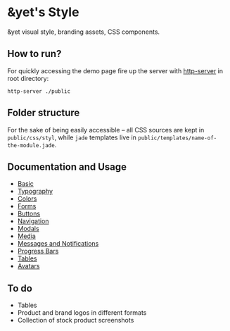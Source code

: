 # &yet's Style

&amp;yet visual style, branding assets, CSS components.

## How to run?

For quickly accessing the demo page fire up the server with [http-server](https://github.com/nodeapps/http-server) in root directory: 
```
http-server ./public
```

## Folder structure
For the sake of being easily accessible &ndash; all CSS sources are kept in `public/css/styl`, while `jade` templates live in `public/templates/name-of-the-module.jade`.

## Documentation and Usage

* [Basic](https://github.com/andyet/style/wiki/Basic)
* [Typography](https://github.com/andyet/style/wiki/Typography)
* [Colors](https://github.com/andyet/style/wiki/Colors)
* [Forms](https://github.com/andyet/style/wiki/Forms)
* [Buttons](https://github.com/andyet/style/wiki/Buttons)
* [Navigation](https://github.com/andyet/style/wiki/Navigation)
* [Modals](https://github.com/andyet/style/wiki/Modals)
* [Media](https://github.com/andyet/style/wiki/Media)
* [Messages and Notifications](https://github.com/andyet/style/wiki/Messages-and-Notifications)
* [Progress Bars](https://github.com/andyet/style/wiki/Progress-bars) 
* [Tables](https://github.com/andyet/style/wiki/Tables) 
* [Avatars](https://github.com/andyet/style/wiki/Avatars) 

## To do

- Tables
- Product and brand logos in different formats
- Collection of stock product screenshots
